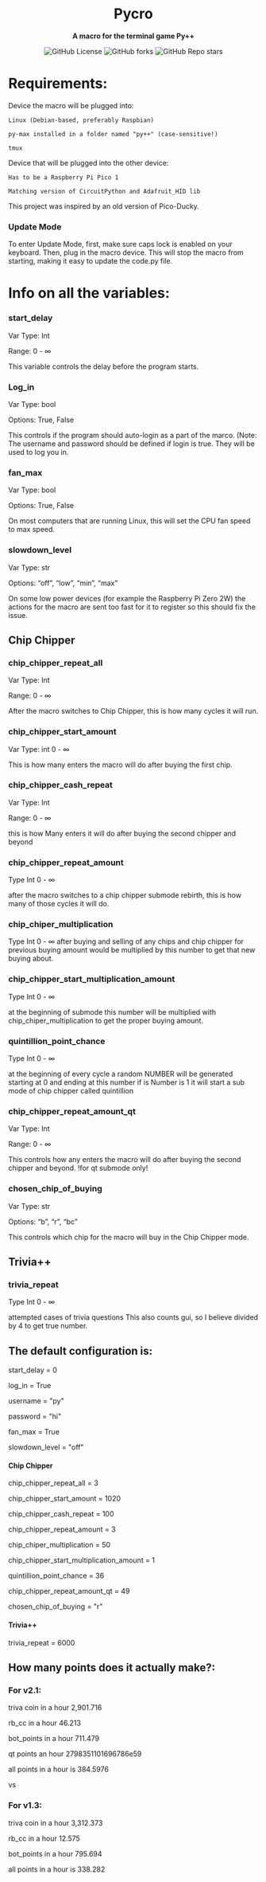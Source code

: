 <h1 align="center">Pycro</h1>

<div align="center">
  
  <strong>A macro for the terminal game Py++</strong>
</div>


<div align="center">
  
![GitHub License](https://img.shields.io/github/license/rocklake/Pypp-Macro)
![GitHub forks](https://img.shields.io/github/forks/rocklake/Pypp-macro)
![GitHub Repo stars](https://img.shields.io/github/stars/rocklake/Pypp-macro)

</div>


# Requirements:
             
  Device the macro will be plugged into:
  
    Linux (Debian-based, preferably Raspbian)
    
    py-max installed in a folder named "py++" (case-sensitive!)
    
    tmux
  
  Device that will be plugged into the other device:
  
    Has to be a Raspberry Pi Pico 1
    
    Matching version of CircuitPython and Adafruit_HID lib
  

This project was inspired by an old version of Pico-Ducky.


### Update Mode 

To enter Update Mode, first, make sure caps lock is enabled on your keyboard. Then, plug in the macro device. This will stop the macro from starting, making it easy to update the code.py file.

# Info on all the variables: 

### start_delay  

Var Type: Int

Range: 0 - ∞ 

This variable controls the delay before the program starts.

### Log_in 

Var Type: bool 

Options: True, False

This controls if the program should auto-login as a part of the marco. (Note: The username and password should be defined if login is true. They will be used to log you in.

### fan_max 

Var Type: bool 

Options: True, False

On most computers that are running Linux, this will set the CPU fan speed to max speed.

### slowdown_level 

Var Type: str 

Options: “off”, “low”, “min”, “max” 

On some low power devices (for example the Raspberry Pi Zero 2W) the actions for the macro are sent too fast for it to register so this should fix the issue.

## Chip Chipper

### chip_chipper_repeat_all 

Var Type: Int 

Range: 0 - ∞ 

After the macro switches to Chip Chipper, this is how many cycles it will run. 

### chip_chipper_start_amount  

Var Type: int 0 - ∞ 

This is how many enters the macro will do after buying the first chip. 

### chip_chipper_cash_repeat  

Var Type: Int 

Range: 0 - ∞ 

this is how Many enters it will do after buying the second chipper and beyond 

### chip_chipper_repeat_amount 

Type Int 0 - ∞ 

after the macro switches to a chip chipper submode rebirth, this is how many of those cycles it will do. 

### chip_chiper_multiplication 

Type Int 0 - ∞ 
after buying and selling of any chips and chip chipper for previous buying amount would be multiplied by this number to get that new buying about. 

### chip_chipper_start_multiplication_amount 

Type Int 0 - ∞ 

at the beginning of submode this number will be multiplied with chip_chiper_multiplication to get the proper buying amount. 

### quintillion_point_chance 

Type Int 0 - ∞ 

at the beginning of every cycle a random NUMBER will be generated starting at 0 and ending at this number if is  Number is 1 it will start a sub mode of chip chipper called quintillion 

### chip_chipper_repeat_amount_qt 

Var Type: Int

Range: 0 - ∞ 

This controls how any enters the macro will do after buying the second chipper and beyond. !for qt submode only!

### chosen_chip_of_buying 

Var Type: str

Options: “b”, “r”, “bc”

This controls which chip for the macro will buy in the Chip Chipper mode.

## Trivia++

### trivia_repeat 

Type Int 0 - ∞ 

attempted cases of trivia questions This also counts gui, so I believe divided by 4 to get true number. 


## The default configuration is: 

start_delay = 0 

log_in = True 

username = "py"  

password = "hi"  

fan_max = True 

slowdown_level = "off" 

#### Chip Chipper

chip_chipper_repeat_all = 3 

chip_chipper_start_amount = 1020 

chip_chipper_cash_repeat = 100 

chip_chipper_repeat_amount = 3 

chip_chiper_multiplication = 50 

chip_chipper_start_multiplication_amount = 1 

quintillion_point_chance = 36 

chip_chipper_repeat_amount_qt = 49 

chosen_chip_of_buying = "r" 

#### Trivia++

trivia_repeat = 6000 

## How many points does it actually make?: 

### For v2.1:

triva coin in a hour 2,901.716 

rb_cc in a hour 46.213 

bot_points in a hour 711.479 

qt points an hour 2798351101696786e59 

all points in a hour is 384.5976 

vs 

### For v1.3: 

triva coin in a hour 3,312.373 

rb_cc in a hour 12.575 

bot_points in a hour 795.694 

all points in a hour is 338.282 
